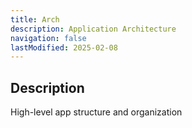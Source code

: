 ```yaml
---
title: Arch
description: Application Architecture
navigation: false
lastModified: 2025-02-08
---
```


## Description

High-level app structure and organization

